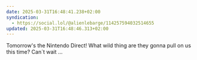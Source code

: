```yaml
---
date: 2025-03-31T16:48:41.238+02:00
syndication:
  - https://social.lol/@alienlebarge/114257594032514655
updated: 2025-03-31T16:48:46.313+02:00
---
```


Tomorrow's the Nintendo Direct! What wild thing are they gonna pull on us this time?
Can´t wait ...
